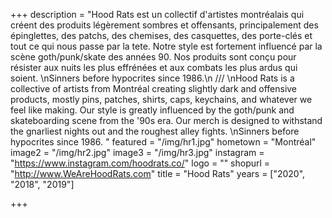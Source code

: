 +++
description = "Hood Rats est un collectif d'artistes montréalais qui créent des produits légèrement sombres et offensants, principalement des épinglettes, des patchs, des chemises, des casquettes, des porte-clés et tout ce qui nous passe par la tete. Notre style est fortement influencé par la scène goth/punk/skate des années 90. Nos produits sont conçu pour résister aux nuits les plus effrénées et aux combats les plus ardus qui soient. \nSinners before hypocrites since 1986.\n /// \nHood Rats is a collective of artists from Montréal creating slightly dark and offensive products, mostly pins, patches, shirts, caps, keychains, and whatever we feel like making. Our style is greatly influenced by the goth/punk and skateboarding scene from the '90s era. Our merch is designed to withstand the gnarliest nights out and the roughest alley fights. \nSinners before hypocrites since 1986.  "
featured = "/img/hr1.jpg"
hometown = "Montréal"
image2 = "/img/hr2.jpg"
image3 = "/img/hr3.jpg"
instagram = "https://www.instagram.com/hoodrats.co/"
logo = ""
shopurl = "http://www.WeAreHoodRats.com"
title = "Hood Rats"
years = ["2020", "2018", "2019"]

+++
